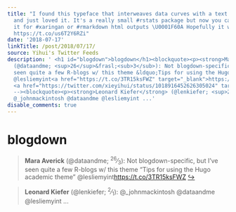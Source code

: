 ```yaml
---
title: "I found this typeface that interweaves data curves with a text called datalegreya
  and just loved it. It's a really small #rstats package but now you can easily insert
  it for #xaringan or #rmarkdown html outputs \U0001F60A Hopefully it works! https://t.co/LkQAivs2OQ
  https://t.co/us6T2Y6RZi"
date: '2018-07-17'
linkTitle: /post/2018/07/17/
source: Yihui's Twitter Feeds
description: ' <h1 id="blogdown">blogdown</h1><blockquote><p><strong>Mara Averick</strong>
  (@dataandme; <sup>26</sup>&frasl;<sub>3</sub>): Not blogdown-specific, but I&rsquo;ve
  seen quite a few R-blogs w/ this theme &ldquo;Tips for using the Hugo academic theme&rdquo;
  @lesliemyint<a href="https://t.co/3TR15ksFWZ" target="_blank">https://t.co/3TR15ksFWZ</a>
  <a href="https://twitter.com/xieyihui/status/1018916452626305024" target="_blank">&#8618;</a></p></blockquote><!--
  --><blockquote><p><strong>Leonard Kiefer</strong> (@lenkiefer; <sup>2</sup>&frasl;<sub>1</sub>):
  @_johnmackintosh @dataandme @lesliemyint ...'
disable_comments: true
---
```

 <h1 id="blogdown">blogdown</h1><blockquote><p><strong>Mara Averick</strong> (@dataandme; <sup>26</sup>&frasl;<sub>3</sub>): Not blogdown-specific, but I&rsquo;ve seen quite a few R-blogs w/ this theme &ldquo;Tips for using the Hugo academic theme&rdquo; @lesliemyint<a href="https://t.co/3TR15ksFWZ" target="_blank">https://t.co/3TR15ksFWZ</a> <a href="https://twitter.com/xieyihui/status/1018916452626305024" target="_blank">&#8618;</a></p></blockquote><!-- --><blockquote><p><strong>Leonard Kiefer</strong> (@lenkiefer; <sup>2</sup>&frasl;<sub>1</sub>): @_johnmackintosh @dataandme @lesliemyint ...
